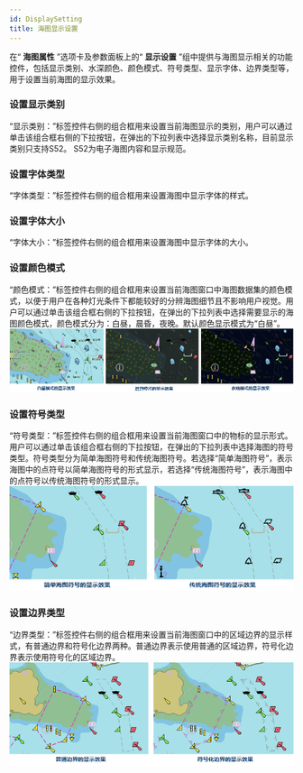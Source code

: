 ```yaml
---
id: DisplaySetting
title: 海图显示设置
---
```

在“ **海图属性** ”选项卡及参数面板上的“ **显示设置**
”组中提供与海图显示相关的功能控件，包括显示类别、水深颜色、颜色模式、符号类型、显示字体、边界类型等，用于设置当前海图的显示效果。
  
###  **设置显示类别**

“显示类别：”标签控件右侧的组合框用来设置当前海图显示的类别，用户可以通过单击该组合框右侧的下拉按钮，在弹出的下拉列表中选择显示类别名称，目前显示类别只支持S52。
S52为电子海图内容和显示规范。

### **设置字体类型**

“字体类型：”标签控件右侧的组合框用来设置海图中显示字体的样式。

### **设置字体大小**

“字体大小：”标签控件右侧的组合框用来设置海图中显示字体的大小。

### **设置颜色模式**

“颜色模式：”标签控件右侧的组合框用来设置当前海图窗口中海图数据集的颜色模式，以便于用户在各种灯光条件下都能较好的分辨海图细节且不影响用户视觉。用户可以通过单击该组合框右侧的下拉按钮，在弹出的下拉列表中选择需要显示的海图颜色模式，颜色模式分为：白昼，晨昏，夜晚。默认颜色显示模式为“白昼”。  
![](img/DayColorChart.png)
  
### **设置符号类型**

“符号类型：”标签控件右侧的组合框用来设置当前海图窗口中的物标的显示形式。用户可以通过单击该组合框右侧的下拉按钮，在弹出的下拉列表中选择海图的符号类型。符号类型分为简单海图符号和传统海图符号。若选择“简单海图符号”，表示海图中的点符号以简单海图符号的形式显示，若选择“传统海图符号”，表示海图中的点符号以传统海图符号的形式显示。  
![](img/SimplifiedMaker.png)

### **设置边界类型**

“边界类型：”标签控件右侧的组合框用来设置当前海图窗口中的区域边界的显示样式，有普通边界和符号化边界两种。普通边界表示使用普通的区域边界，符号化边界表示使用符号化的区域边界。  
![](img/SimpleBoundry.png)